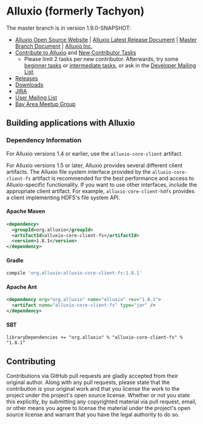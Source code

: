 Alluxio (formerly Tachyon)
=======

The master branch is in version 1.9.0-SNAPSHOT:

- [Alluxio Open Source Website](http://www.alluxio.org/) | [Alluxio Latest Release Document](http://www.alluxio.org/documentation/) | [Master Branch Document](http://alluxio.org/documentation/master/) | [Alluxio Inc.](http://www.alluxio.com/)
- [Contribute to Alluxio](http://alluxio.org/documentation/master/en/Contributing-to-Alluxio.html) and
[New Contributor Tasks](https://alluxio.atlassian.net/issues/?jql=project%20%3D%20ALLUXIO%20AND%20labels%20%3D%20NewContributor%20AND%20status%20%3D%20Open%20AND%20Assignee%20%3D%20null)
  - Please limit 2 tasks per new contributor. Afterwards, try some [beginner tasks](https://alluxio.atlassian.net/issues/?jql=project%20%3D%20ALLUXIO%20AND%20labels%20%3D%20Beginner%20AND%20status%20%3D%20Open) or [intermediate tasks](https://alluxio.atlassian.net/issues/?jql=project%20%3D%20ALLUXIO%20AND%20labels%20%3D%20Intermediate%20AND%20status%20%3D%20Open),
  or ask in the [Developer Mailing List](https://groups.google.com/forum/#!forum/alluxio-dev).
- [Releases](http://alluxio.org/releases/)
- [Downloads](http://www.alluxio.org/download)
- [JIRA](https://alluxio.atlassian.net/browse/ALLUXIO)
- [User Mailing List](https://groups.google.com/forum/?fromgroups#!forum/alluxio-users)
- [Bay Area Meetup Group](http://www.meetup.com/Alluxio)

## Building applications with Alluxio

### Dependency Information

For Alluxio versions 1.4 or earlier, use the `alluxio-core-client` artifact.

For Alluxio versions 1.5 or later, Alluxio provides several different client artifacts. The Alluxio
file system interface provided by the `alluxio-core-client-fs` artifact is recommended for the best
performance and access to Alluxio-specific functionality. If you want to use other interfaces,
include the appropriate client artifact. For example, `alluxio-core-client-hdfs` provides a client
implementing HDFS's file system API.

#### Apache Maven
```xml
<dependency>
  <groupId>org.alluxio</groupId>
  <artifactId>alluxio-core-client-fs</artifactId>
  <version>1.8.1</version>
</dependency>
```

#### Gradle

```groovy
compile 'org.alluxio:alluxio-core-client-fs:1.8.1'
```

#### Apache Ant
```xml
<dependency org="org.alluxio" name="alluxio" rev="1.8.1">
  <artifact name="alluxio-core-client-fs" type="jar" />
</dependency>
```

#### SBT
```
libraryDependencies += "org.alluxio" % "alluxio-core-client-fs" % "1.8.1"
```

## Contributing

Contributions via GitHub pull requests are gladly accepted from their original author. Along with
any pull requests, please state that the contribution is your original work and that you license the
work to the project under the project's open source license. Whether or not you state this
explicitly, by submitting any copyrighted material via pull request, email, or other means you agree
to license the material under the project's open source license and warrant that you have the legal
authority to do so.

